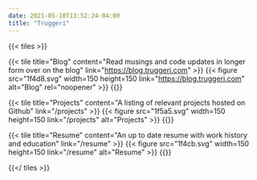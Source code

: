 ```yaml
---
date: 2021-05-10T13:52:24-04:00
title: "Truggeri"
---
```


{{< tiles >}}

{{< tile title="Blog" content="Read musings and code updates in longer form over on the blog" link="https://blog.truggeri.com" >}}
  {{< figure src="1f4d8.svg" width=150 height=150 link="https://blog.truggeri.com" alt="Blog" rel="noopener" >}}
{{</tile>}}

{{< tile title="Projects" content="A listing of relevant projects hosted on Github" link="/projects" >}}
  {{< figure src="1f5a5.svg" width=150 height=150 link="/projects" alt="Projects" >}}
{{</tile>}}

{{< tile title="Resume" content="An up to date resume with work history and education" link="/resume" >}}
  {{< figure src="1f4cb.svg" width=150 height=150 link="/resume" alt="Resume" >}}
{{</tile>}}

{{</ tiles >}}
